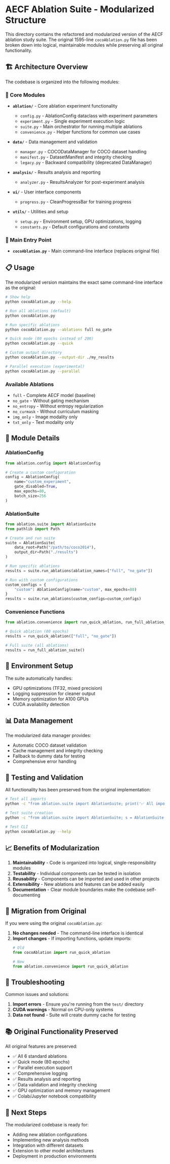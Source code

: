# AECF Ablation Suite - Modularized Structure

This directory contains the refactored and modularized version of the AECF ablation study suite. The original 1595-line `cocoAblation.py` file has been broken down into logical, maintainable modules while preserving all original functionality.

## 🏗️ Architecture Overview

The codebase is organized into the following modules:

### 📁 Core Modules

- **`ablation/`** - Core ablation experiment functionality
  - `config.py` - AblationConfig dataclass with experiment parameters
  - `experiment.py` - Single experiment execution logic
  - `suite.py` - Main orchestrator for running multiple ablations
  - `convenience.py` - Helper functions for common use cases

- **`data/`** - Data management and validation
  - `manager.py` - COCODataManager for COCO dataset handling
  - `manifest.py` - DatasetManifest and integrity checking
  - `legacy.py` - Backward compatibility (deprecated DataManager)

- **`analysis/`** - Results analysis and reporting
  - `analyzer.py` - ResultsAnalyzer for post-experiment analysis

- **`ui/`** - User interface components
  - `progress.py` - CleanProgressBar for training progress

- **`utils/`** - Utilities and setup
  - `setup.py` - Environment setup, GPU optimizations, logging
  - `constants.py` - Default configurations and constants

### 🚀 Main Entry Point

- **`cocoAblation.py`** - Main command-line interface (replaces original file)

## 📋 Usage

The modularized version maintains the exact same command-line interface as the original:

```bash
# Show help
python cocoAblation.py --help

# Run all ablations (default)
python cocoAblation.py

# Run specific ablations
python cocoAblation.py --ablations full no_gate

# Quick mode (80 epochs instead of 200)
python cocoAblation.py --quick

# Custom output directory
python cocoAblation.py --output-dir ./my_results

# Parallel execution (experimental)
python cocoAblation.py --parallel
```

### Available Ablations

- `full` - Complete AECF model (baseline)
- `no_gate` - Without gating mechanism
- `no_entropy` - Without entropy regularization
- `no_curmask` - Without curriculum masking
- `img_only` - Image modality only
- `txt_only` - Text modality only

## 🧩 Module Details

### AblationConfig

```python
from ablation.config import AblationConfig

# Create a custom configuration
config = AblationConfig(
    name="custom_experiment",
    gate_disabled=True,
    max_epochs=80,
    batch_size=256
)
```

### AblationSuite

```python
from ablation.suite import AblationSuite
from pathlib import Path

# Create and run suite
suite = AblationSuite(
    data_root=Path("/path/to/coco2014"),
    output_dir=Path("./results")
)

# Run specific ablations
results = suite.run_ablations(ablation_names=["full", "no_gate"])

# Run with custom configurations
custom_configs = {
    "custom": AblationConfig(name="custom", max_epochs=80)
}
results = suite.run_ablations(custom_configs=custom_configs)
```

### Convenience Functions

```python
from ablation.convenience import run_quick_ablation, run_full_ablation_suite

# Quick ablation (80 epochs)
results = run_quick_ablation(["full", "no_gate"])

# Full suite (all ablations)
results = run_full_ablation_suite()
```

## 🔧 Environment Setup

The suite automatically handles:
- GPU optimizations (TF32, mixed precision)
- Logging suppression for cleaner output
- Memory optimization for A100 GPUs
- CUDA availability detection

## 📊 Data Management

The modularized data manager provides:
- Automatic COCO dataset validation
- Cache management and integrity checking
- Fallback to dummy data for testing
- Comprehensive error handling

## 🧪 Testing and Validation

All functionality has been preserved from the original implementation:

```bash
# Test all imports
python -c "from ablation.suite import AblationSuite; print('✅ All imports work')"

# Test suite creation
python -c "from ablation.suite import AblationSuite; s = AblationSuite(); print('✅ Suite created')"

# Test CLI
python cocoAblation.py --help
```

## 📈 Benefits of Modularization

1. **Maintainability** - Code is organized into logical, single-responsibility modules
2. **Testability** - Individual components can be tested in isolation
3. **Reusability** - Components can be imported and used in other projects
4. **Extensibility** - New ablations and features can be added easily
5. **Documentation** - Clear module boundaries make the codebase self-documenting

## 🔄 Migration from Original

If you were using the original `cocoAblation.py`:

1. **No changes needed** - The command-line interface is identical
2. **Import changes** - If importing functions, update imports:
   ```python
   # Old
   from cocoAblation import run_quick_ablation
   
   # New
   from ablation.convenience import run_quick_ablation
   ```

## 🐛 Troubleshooting

Common issues and solutions:

1. **Import errors** - Ensure you're running from the `test/` directory
2. **CUDA warnings** - Normal on CPU-only systems
3. **Data not found** - Suite will create dummy cache for testing

## 📚 Original Functionality Preserved

All original features are preserved:
- ✅ All 6 standard ablations
- ✅ Quick mode (80 epochs)
- ✅ Parallel execution support
- ✅ Comprehensive logging
- ✅ Results analysis and reporting
- ✅ Data validation and integrity checking
- ✅ GPU optimization and memory management
- ✅ Colab/Jupyter notebook compatibility

## 🎯 Next Steps

The modularized codebase is ready for:
- Adding new ablation configurations
- Implementing new analysis methods
- Integration with different datasets
- Extension to other model architectures
- Deployment in production environments
